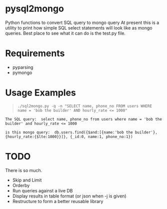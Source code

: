 pysql2mongo
===========

Python functions to convert SQL query to mongo query
At present this is a utility to print how simple SQL select statements will look like as mongo queries.
Best place to see what it can do is the test.py file.

Requirements
============

* pyparsing
* pymongo

Usage Examples
==============

> `./sql2mongo.py -q -n "SELECT name, phone_no FROM users WHERE name = 'bob the builder' AND hourly_rate <= 1000"`


	The SQL query:  select name, phone_no from users where name = 'bob the builder' and hourly_rate <= 1000

	is this mongo query:  db.users.find({$and:[{name:'bob the builder'}, {hourly_rate:{$lte:1000}}]}, {_id:0, name:1, phone_no:1})


TODO
====
There is so much.

* Skip and Limit
* Orderby
* Run queries against a live DB
* Display results in table format (or json when -j is given)
* Restructure to form a better reusable library

